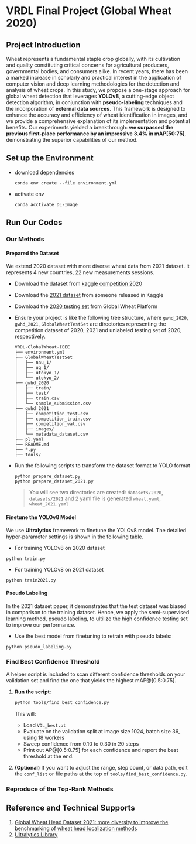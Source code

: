 # VRDL Final Project (Global Wheat 2020)


## Project Introduction

Wheat represents a fundamental staple crop globally, with its cultivation and quality constituting critical concerns for agricultural producers, governmental bodies, and consumers alike. In recent years, there has been a marked increase in scholarly and practical interest in the application of computer vision and deep learning methodologies for the detection and analysis of wheat crops. In this study, we propose a one-stage approach for global wheat detection that leverages **YOLOv8**, a cutting-edge object detection algorithm, in conjunction with **pseudo-labeling** techniques and the incorporation of **external data sources**. This framework is designed to enhance the accuracy and efficiency of wheat identification in images, and we provide a comprehensive explanation of its implementation and potential benefits. Our experiments yielded a breakthrough: **we surpassed the previous first-place performance by an impressive 3.4% in mAP[50:75]**, demonstrating the superior capabilities of our method. 

## Set up the Environment

- download dependencies
    ```
    conda env create --file environment.yml
    ```
- activate env
    ```
    conda acctivate DL-Image
    ```

## Run Our Codes

### Our Methods

#### Prepared the Dataset

We extend 2020 dataset with more diverse wheat data from 2021 dataset. It represents 4 new countries, 22 new measurements sessions.

-  Download the dataset from [kaggle competition 2020](https://www.kaggle.com/competitions/global-wheat-detection/data)

- Download the [2021 dataset](https://www.kaggle.com/datasets/bendvd/global-wheat-challenge-2021) from someone released in Kaggle

- Download the [2020 testing set](https://www.global-wheat.com/gwhd.html) from Global Wheat Platform

- Ensure your project is like the following tree structure, where `gwhd_2020`, `gwhd_2021`, `GlobalWheatTestSet` are directories representing the competition dataset of 2020, 2021 and unlabeled testing set of 2020, respectively.
    ```
    VRDL-GlobalWheat-IEEE
    ├── environment.yml
    ├── GlobalWheatTestSet
    │   ├── nau_1/
    │   ├── uq_1/
    │   ├── utokyo_1/
    │   └── utokyo_2/
    ├── gwhd_2020
    │   ├── train/
    │   ├── test/
    │   ├── train.csv
    │   └── sample_submission.csv
    ├── gwhd_2021
    │   ├── competition_test.csv
    │   ├── competition_train.csv
    │   ├── competition_val.csv
    │   ├── images/
    │   └── metadata_dataset.csv
    ├── pl.yaml
    ├── README.md
    ├── *.py
    ├── tools/
    ```

- Run the following scripts to transform the dataset format to YOLO format
    ```
    python prepare_dataset.py   
    python prepare_dataset_2021.py
    ```
    > You will see two directories are created: `datasets/2020`, `datasets/2021` and 2 yaml file is generated `wheat.yaml`, `wheat_2021.yaml`

#### Finetune the YOLOv8 Model
We use **Ultralytics** framework to finetune the YOLOv8 model. The detailed hyper-parameter settings is shown in the following table.

- For training YOLOv8 on 2020 dataset
```
python train.py
```
- For training YOLOv8 on 2021 dataset
```
python train2021.py
```

#### Pseudo Labeling
In the 2021 dataset paper, it demonstrates that the test dataset was biased in comparison to the training dataset. Hence, we apply the semi-supervised learning method, pseudo labeling, to ultilize the high confidence testing set to improve our performance.

- Use the best model from finetuning to retrain with pseudo labels:
```
python pseudo_labeling.py
```

### Find Best Confidence Threshold

A helper script is included to scan different confidence thresholds on your validation set and find the one that yields the highest mAP@[0.5:0.75].

1. **Run the script**:
    ```bash
    python tools/find_best_confidence.py
    ```
    This will:
    - Load `VDL_best.pt`
    - Evaluate on the validation split at image size 1024, batch size 36, using 18 workers
    - Sweep confidence from 0.10 to 0.30 in 20 steps
    - Print out AP@[0.5:0.75] for each confidence and report the best threshold at the end.

2. **(Optional)** If you want to adjust the range, step count, or data path, edit the `conf_list` or file paths at the top of `tools/find_best_confidence.py`.


### Reproduce of the Top-Rank Methods


## Reference and Technical Supports
1. [Global Wheat Head Dataset 2021: more diversity to improve the benchmarking of wheat head localization methods](https://arxiv.org/abs/2105.07660)
2. [Ultralytics Library](https://github.com/ultralytics/ultralytics)
